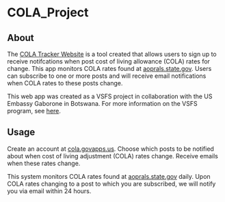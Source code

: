 # COLA_Project

## About
The [COLA Tracker Website](http://govapps.us/about) is a tool created that allows users to sign up to receive notifcations when post cost of living allowance (COLA) rates for change. This app monitors COLA rates found at [aoprals.state.gov](https://aoprals.state.gov/Web920/cola.asp). Users can subscribe to one or more posts and will receive email notifications when COLA rates to these posts change.

This web app was created as a VSFS project in collaboration with the US Embassy Gaborone in Botswana. For more information on the VSFS program, see [here](https://vsfs.state.gov/).

## Usage
Create an account at [cola.govapps.us](cola.govapps.us). Choose which posts to be notified about when cost of living adjustment (COLA) rates change. Receive emails when these rates change.

This system monitors COLA rates found at [aoprals.state.gov](aoprals.state.gov) daily. Upon COLA rates changing to a post to which you are subscribed, we will notify you via email within 24 hours.
